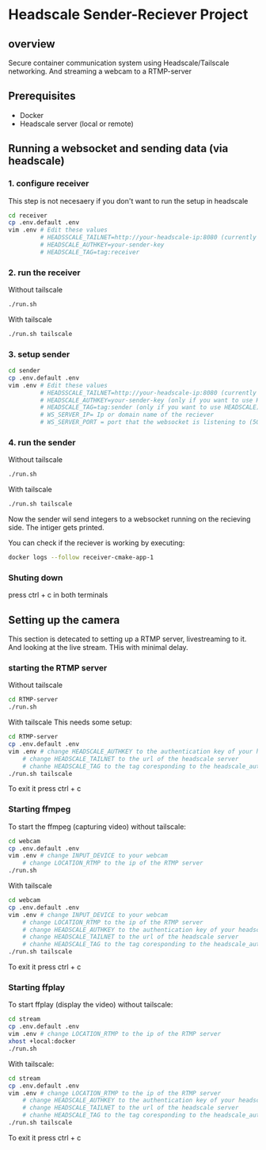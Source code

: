 # Headscale Sender-Reciever Project

## overview
Secure container communication system using Headscale/Tailscale networking.
And streaming a webcam to a RTMP-server

## Prerequisites

- Docker
- Headscale server (local or remote)

## Running a websocket and sending data (via headscale)

### 1. configure receiver

This step is not necesaery if you don't want to run the setup in headscale

```bash
cd receiver
cp .env.default .env
vim .env # Edit these values
         # HEADSSCALE_TAILNET=http://your-headscale-ip:8080 (currently configured for a local container)
         # HEADSCALE_AUTHKEY=your-sender-key
         # HEADSCALE_TAG=tag:receiver
```

### 2. run the receiver
Without tailscale
```bash
./run.sh
```
With tailscale
```bash
./run.sh tailscale
```

### 3. setup sender
```bash
cd sender
cp .env.default .env
vim .env # Edit these values
         # HEADSSCALE_TAILNET=http://your-headscale-ip:8080 (currently configured for a local container) (only if you want to use HEADSCALE)
         # HEADSCALE_AUTHKEY=your-sender-key (only if you want to use HEADSCALE)
         # HEADSCALE_TAG=tag:sender (only if you want to use HEADSCALE)
         # WS_SERVER_IP= Ip or domain name of the reciever
         # WS_SERVER_PORT = port that the websocket is listening to (5000)
```

### 4. run the sender
Without tailscale
```bash
./run.sh
```
With tailscale
```bash
./run.sh tailscale
```

Now the sender wil send integers to a websocket running on the recieving side. The intiger gets printed.

You can check if the reciever is working by executing:
```bash
docker logs --follow receiver-cmake-app-1
```

### Shuting down
press ctrl + c in both terminals

## Setting up the camera

This section is detecated to setting up a RTMP server, livestreaming to it. And looking at the live stream. THis with minimal delay.

### starting the RTMP server

Without tailscale
```bash
cd RTMP-server
./run.sh
```
With tailscale
This needs some setup:

```bash
cd RTMP-server
cp .env.default .env
vim .env # change HEADSCALE_AUTHKEY to the authentication key of your headscale/tailscale instance
    # change HEADSCALE_TAILNET to the url of the headscale server
    # chanhe HEADSCALE_TAG to the tag coresponding to the headscale_authkey (tag:rtmp)
./run.sh tailscale
```

To exit it press ctrl + c

### Starting ffmpeg

To start the ffmpeg (capturing video) without tailscale:
```bash
cd webcam
cp .env.default .env
vim .env # change INPUT_DEVICE to your webcam
    # change LOCATION_RTMP to the ip of the RTMP server
./run.sh
```

With tailscale
```bash
cd webcam
cp .env.default .env
vim .env # change INPUT_DEVICE to your webcam
    # change LOCATION_RTMP to the ip of the RTMP server
    # change HEADSCALE_AUTHKEY to the authentication key of your headscale/tailscale instance
    # change HEADSCALE_TAILNET to the url of the headscale server
    # chanhe HEADSCALE_TAG to the tag coresponding to the headscale_authkey (tag:rtmp)
./run.sh tailscale
```

To exit it press ctrl + c

### Starting ffplay

To start ffplay (display the video) without tailscale:

```bash
cd stream
cp .env.default .env
vim .env # change LOCATION_RTMP to the ip of the RTMP server
xhost +local:docker
./run.sh
```

With tailscale:
```bash
cd stream
cp .env.default .env
vim .env # change LOCATION_RTMP to the ip of the RTMP server
    # change HEADSCALE_AUTHKEY to the authentication key of your headscale/tailscale instance
    # change HEADSCALE_TAILNET to the url of the headscale server
    # chanhe HEADSCALE_TAG to the tag coresponding to the headscale_authkey (tag:rtmp)
./run.sh tailscale
```

To exit it press ctrl + c
